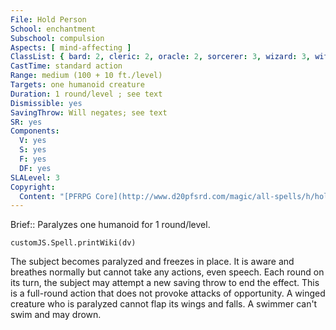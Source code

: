 ```yaml
---
File: Hold Person
School: enchantment
Subschool: compulsion
Aspects: [ mind-affecting ]
ClassList: { bard: 2, cleric: 2, oracle: 2, sorcerer: 3, wizard: 3, witch: 2, inquisitor: 2, antipaladin: 2, bloodrager: 3, shaman: 2, occultist: 3, psychic: 2, mesmerist: 2, medium: 2 }
CastTime: standard action
Range: medium (100 + 10 ft./level)
Targets: one humanoid creature
Duration: 1 round/level ; see text
Dismissible: yes
SavingThrow: Will negates; see text
SR: yes
Components:
  V: yes
  S: yes
  F: yes
  DF: yes
SLALevel: 3
Copyright:
  Content: "[PFRPG Core](http://www.d20pfsrd.com/magic/all-spells/h/hold-person)"
---
```

Brief:: Paralyzes one humanoid for 1 round/level.

```dataviewjs
customJS.Spell.printWiki(dv)
```

The subject becomes paralyzed and freezes in place. It is aware and breathes normally but cannot take any actions, even speech. Each round on its turn, the subject may attempt a new saving throw to end the effect. This is a full-round action that does not provoke attacks of opportunity. A winged creature who is paralyzed cannot flap its wings and falls. A swimmer can't swim and may drown.

